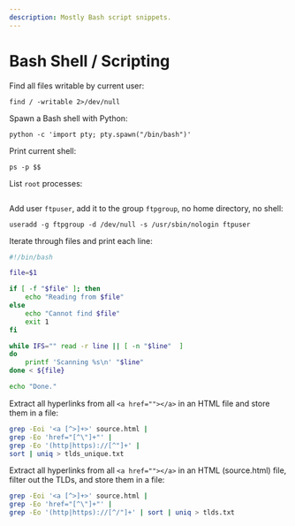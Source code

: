 ```yaml
---
description: Mostly Bash script snippets.
---
```


# Bash Shell / Scripting

Find all files writable by current user:

```text
find / -writable 2>/dev/null
```

Spawn a Bash shell with Python:

```text
python -c 'import pty; pty.spawn("/bin/bash")'
```

Print current shell:

```text
ps -p $$
```

List `root` processes:

```text

```

Add user `ftpuser`, add it to the group `ftpgroup`, no home directory, no shell:

```text
useradd -g ftpgroup -d /dev/null -s /usr/sbin/nologin ftpuser
```

Iterate through files and print each line:

```bash
#!/bin/bash

file=$1

if [ -f "$file" ]; then
	echo "Reading from $file"
else
	echo "Cannot find $file"
	exit 1
fi

while IFS="" read -r line || [ -n "$line"  ]
do
	printf 'Scanning %s\n' "$line"
done < ${file}

echo "Done."
```

Extract all hyperlinks from all `<a href=""></a>` in an HTML file and store them in a file:

```bash
grep -Eoi '<a [^>]+>' source.html |
grep -Eo 'href="[^\"]+"' |
grep -Eo '(http|https)://[^"]+' | 
sort | uniq > tlds_unique.txt
```

Extract all hyperlinks from all `<a href=""></a>` in an HTML \(source.html\) file, filter out the TLDs, and store them in a file:

```bash
grep -Eoi '<a [^>]+>' source.html |
grep -Eo 'href="[^\"]+"' |
grep -Eo '(http|https)://[^/"]+' | sort | uniq > tlds.txt
```

